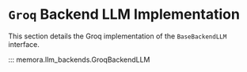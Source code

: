 # `Groq` Backend LLM Implementation

This section details the Groq implementation of the `BaseBackendLLM` interface.

::: memora.llm_backends.GroqBackendLLM